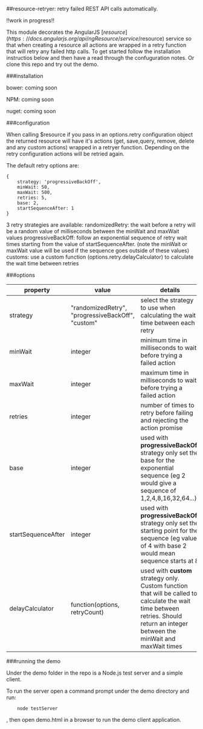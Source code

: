 ##resource-retryer: retry failed REST API calls automatically.

!!work in progress!!

This module decorates the AngularJS [$resource](https://docs.angularjs.org/api/ngResource/service/$resource) service so that when creating a resource all actions are wrapped in a retry function that will retry any failed http calls. To get started follow the installation instructios below and then have a read through the confuguration notes. Or clone this repo and try out the demo.

###installation

bower: coming soon

NPM: coming soon

nuget: coming soon

###configuration

When calling $resource if you pass in an options.retry configuration object the returned resource will have it's actions (get, save,query, remove, delete and any custom actions) wrapped in a retryer function.
Depending on the retry configuration actions will be retried again.

The default retry options are:

```
{
	strategy: 'progressiveBackOff',
	minWait: 50,
	maxWait: 500,
	retries: 5,
	base: 2,
	startSequenceAfter: 1                                
}
```

3 retry strategies are available:
randomizedRetry: the wait before a retry will be a random value of milliseconds between the minWait and maxWait values
progressiveBackOff: follow an exponential sequence of retry wait times starting from the value of startSequenceAfter. (note the minWait or maxWait value will be used if the sequence goes outside of these values)
customs: use a custom function (options.retry.delayCalculator) to calculate the wait time between retries

###options

|	property 	| 	value	 | 	details	|
|---------------|------------|-------------
|	strategy	|	"randomizedRetry", "progressiveBackOff", "custom"	| select the strategy to use when calculating the wait time between each retry	|
|	minWait	|	integer	| minimum time in milliseconds to wait before trying a failed action	|	
|	maxWait	|	integer	| maximum time in milliseconds to wait before trying a failed action	|
|	retries	|	integer	| number of times to retry before failing and rejecting the action promise	|
|	base	|	integer	|	used with **progressiveBackOff** strategy only set the base for the exponential sequence (eg 2 would give a sequence of 1,2,4,8,16,32,64...)	|
|	startSequenceAfter	|	integer	|	used with **progressiveBackOff** strategy only set the starting point for the sequence (eg value of 4 with base 2 would mean sequence starts at 8	|
|	delayCalculator	| function(options, retryCount)	|	used with **custom** strategy only. Custom function that will be called to calculate the wait time between retries. Should return an integer between the minWait and maxWait times	|
    		

###running the demo

Under the demo folder in the repo is a Node.js test server and a simple client. 


To run the server open a command prompt under the demo directory and run:

```
	node testServer
```

, then open demo.html in a browser to run the demo client application.
